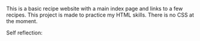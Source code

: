 This is a basic recipe website with a main index page and links to a few recipes. This project is made to practice my HTML skills. There is no CSS at the moment.

Self reflection: